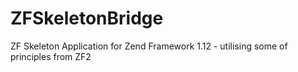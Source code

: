 ZFSkeletonBridge
================

ZF Skeleton Application for Zend Framework 1.12 - utilising some of principles from ZF2